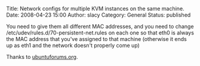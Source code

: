 Title: Network configs for multiple KVM instances on the same machine.
Date: 2008-04-23 15:00
Author: slacy
Category: General
Status: published

You need to give them all different MAC addresses, and you need to
change /etc/udev/rules.d/70-persistent-net.rules on each one so that
eth0 is always the MAC address that you've assigned to that machine
(otherwise it ends up as eth1 and the network doesn't properly come up)

Thanks to
[ubuntuforums.org](http://ubuntuforums.org/showthread.php?t=608452).
